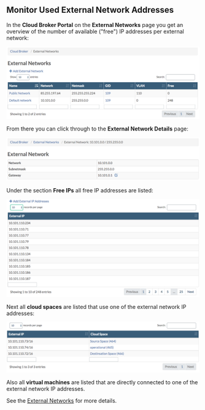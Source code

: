 ## Monitor Used External Network Addresses

In the **Cloud Broker Portal** on the **External Networks** page you get an overview of the number of available ("free") IP addresses per external network:

![](ExternalNetworks.png)

From there you can click through to the **External Network Details** page:

![](ExternalNetworkDetails.png)  

Under the section **Free IPs** all free IP addresses are listed:

![](FreeIPs.png)

Next all **cloud spaces** are listed that use one of the external network IP addresses:

![](CloudSpaces.png)

Also all **virtual machines** are listed that are directly connected to one of the external network IP addresses.


See the [External Networks](../../CloudBrokerPortal/PublicNetworks/PublicNetworks.png) for more details.
